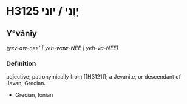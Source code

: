 # H3125 יְוָנִי / יוני

## Yᵉvânîy

_(yev-aw-nee' | yeh-waw-NEE | yeh-va-NEE)_

### Definition

adjective; patronymically from [[H3121]]; a Jevanite, or descendant of Javan; Grecian.

- Grecian, Ionian
